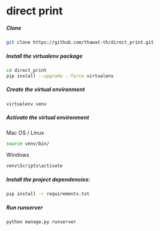 # direct print

#####  Clone
```sh
git clone https://github.com/thawat-th/direct_print.git
```
#####  Install the virtualenv package
```sh
cd direct_print
pip install --upgrade --force virtualenv
```
#####  Create the virtual environment
```sh
virtualenv venv
```
#####  Activate the virtual environment
Mac OS / Linux
```sh
source venv/bin/
```
Windows
```sh
venv\Scripts\activate
```
##### Install the project dependencies:
```sh
pip install -r requirements.txt
```

##### Run runserver
```sh
python manage.py runserver
```
